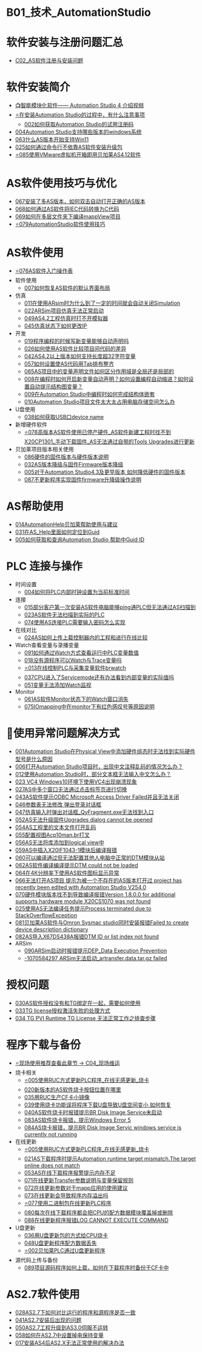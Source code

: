 # B01_技术_AutomationStudio

# 软件安装与注册问题汇总

- [C02_AS软件注册与安装问题](../C02_AS软件注册与安装问题/000C02_AS软件注册与安装问题.md)

# 软件安装简介

- [📺智能模块化软件—— Automation Studio 4 介绍视频](https://app9qg8os8w3630.pc.xiaoe-tech.com/p/t_pc/course_pc_detail/video/v_5d5b8ee7d1f84_h0sPBvE8)
- [⭐在安装Automation Studio的过程中，有什么注意事项](003在安装Automation%20Studio的过程中，有什么注意事项.md)
    - [002如何获取Automation Studio的试用注册码](002如何获取Automation%20Studio的试用注册码.md)
- [004Automation Studio支持哪些版本的windows系统](004Automation%20Studio支持哪些版本的windows系统.md)
- [063什么AS版本开始支持Win11](063什么AS版本开始支持Win11.md)
- [025如何通过命令行不依靠AS软件安装升级包](025如何通过命令行不依靠AS软件安装升级包.md)
- [⭐085使用VMware虚拟机开箱即用贝加莱AS4.12软件](085使用VMware虚拟机开箱即用贝加莱AS4.12软件.md)

# AS软件使用技巧与优化

- [067安装了多AS版本，如何双击自动打开正确的AS版本](067安装了多AS版本，如何双击自动打开正确的AS版本.md)
- [068如何通过AS软件将IEC代码转换为C代码](068如何通过AS软件将IEC代码转换为C代码.md)
- [069如何在多层文件夹下编译mappView项目](069如何在多层文件夹下编译mappView项目.md)
- [⭐079AutomationStudio软件使用技巧](079AutomationStudio软件使用技巧.md)

# AS软件使用

- [⭐076AS软件入门操作表](076AS软件入门操作表.md)
- 软件使用
    - [007如何恢复AS软件的默认界面布局](007如何恢复AS软件的默认界面布局.md)
- 仿真
    - [011在使用ARsim时为什么到了一定的时间就会自动关闭Simulation](011在使用ARsim时为什么到了一定的时间就会自动关闭Simulation.md)
    - [022ARSim项目仿真无法正常启动](022ARSim项目仿真无法正常启动.md)
    - [049AS4.2工程仿真时打不开模拟器](049AS4.2工程仿真时打不开模拟器.md)
    - [045仿真状态下如何更改IP](045仿真状态下如何更改IP.md)
- 开发
    - [019程序编程的时候写新变量能够自动声明吗](019程序编程的时候写新变量能够自动声明吗.md)
    - [026如何使用AS软件比较项目间代码的差异](026如何使用AS软件比较项目间代码的差异.md)
    - [042AS4.2以上版本如何支持长度超32字符变量](042AS4.2以上版本如何支持长度超32字符变量.md)
    - [057如何设置使AS代码用Tab排布整齐](057如何设置使AS代码用Tab排布整齐.md)
    - [065AS项目中的变量声明文件如何区分作用域是全局还是局部的](065AS项目中的变量声明文件如何区分作用域是全局还是局部的.md)
    - [008在编程时如何开启新变量自动声明？如何设置编程自动缩进？如何设置自动提示结构图变量？](008在编程时如何开启新变量自动声明？如何设置编程自动缩进？如何设置自动提示结构图变量？.md)
    - [009在Automation Studio中编程时如何完成结构体嵌套](009在Automation%20Studio中编程时如何完成结构体嵌套.md)
    - [010Automation Studio项目文件太大太占用电脑存储空间怎么办](010Automation%20Studio项目文件太大太占用电脑存储空间怎么办.md)
- U盘使用
    - [038如何获取USB口device name](038如何获取USB口device%20name.md)
- 新增硬件软件
    - [⭐078高版本AS软件使用已停产硬件_AS软件新建工程时找不到X20CP1301_手动下载固件_AS无法通过自带的Tools Upgrades进行更新](078高版本AS软件使用已停产硬件.md)
- 贝加莱项目版本相关使用
    - [086硬件的固件版本与硬件版本说明](086硬件的固件版本与硬件版本说明.md)
    - [032AS版本降级与固件Firmware版本降级](032AS版本降级与固件Firmware版本降级.md)
    - [005对于Automation Studio4.3及更早版本 如何降低硬件的固件版本](005对于Automation%20Studio4.3及更早版本%20如何降低硬件的固件版本.md)
    - [087不更新程序实现固件firmware升降级操作说明](087不更新程序实现固件firmware升降级操作说明.md)

# AS帮助使用

- [014AutomationHelp贝加莱帮助使用与建议](014AutomationHelp贝加莱帮助使用与建议.md)
- [031在AS_Help里面如何定位到Guid](031在AS_Help里面如何定位到Guid.md)
- [005如何获取和查询Automation Studio 帮助中Guid ID](005如何获取和查询Automation%20Studio%20帮助中Guid%20ID.md)

# PLC 连接与操作

- 时间设置
    - [004如何将PLC内部时钟设置为当前标准时间](004如何将PLC内部时钟设置为当前标准时间.md)
- 连接
    - [015部分客户第一次安装AS软件电脑能够ping通PLC但无法通过AS扫描到](015部分客户第一次安装AS软件电脑能够ping通PLC但无法通过AS扫描到.md)
    - [023AS软件无法扫描到实际的PLC](023AS软件无法扫描到实际的PLC.md)
    - [074使用AS连接PLC需要输入密码怎么实现](074使用AS连接PLC需要输入密码怎么实现.md)
- 在线对比
    - [024AS如何上传上载控制器内的工程和进行在线比较](024AS如何上传控制器内的工程和进行在线比较.md)
- Watch查看变量与录播变量
    - [091如何通过Watch方式查看运行中PLC变量数值](091如何通过Watch方式查看运行中PLC变量数值.md)
    - [018没有源程序可以Watch与Trace变量吗](018没有源程序可以Watch与Trace变量吗.md)
    - [⭐013在线控制PLC与采集变量软件brwatch](/C07_工具/013在线控制PLC与采集变量软件brwatch.md)
    - [037CPU进入了Servicemode还有办法看到内部变量的实际值吗](037CPU进入了Servicemode还有办法看到内部变量的实际值吗.md)
    - [051变量无法添加Watch监视](051变量无法添加Watch监视.md)
- Monitor
    - [061AS软件Monitor状态下的Watch窗口消失](061AS软件Monitor状态下的Watch窗口消失.md)
    - [075IOmapping中在monitor下有红色感叹号等原因说明](075IOmapping中在monitor下有红色感叹号等原因说明.md)

# 🐞使用异常问题解决方式

- [001Automation Studio在Physical View中添加硬件组态时无法找到实际硬件型号是什么原因](001Automation%20Studio在Physical%20View中添加硬件组态时无法找到实际硬件型号是什么原因.md)
- [006打开Automation Studio项目时，出现中文注释乱码的情况怎么办？](006打开Automation%20Studio项目时，出现中文注释乱码的情况怎么办？.md)
- [012使用Automation Studio时，部分文本框无法输入中文怎么办？ ](012使用Automation%20Studio时部分文本框无法输入中文怎么办.md)
- [023 VC4 Windows10环境下使用VC4出现崩溃现象](/A03_产品_PC和HMI/023%20VC4%20Windows10环境下使用VC4出现崩溃现象.md)
- [027AS中多个窗口无法通过点击标签页进行切换](027AS中多个窗口无法通过点击标签页进行切换.md)
- [043AS软件提示ODBC Microsoft Access Driver Failed并且无法关闭](043AS软件提示ODBC%20Microsoft%20Access%20Driver%20Failed并且无法关闭.md)
- [046参数表无法修改 弹出登录对话框](046参数表无法修改%20弹出登录对话框.md)
- [047仿真输入时弹出对话框_QyFragment.exe无法找到入口](047仿真输入时弹出对话框_QyFragment.exe无法找到入口.md)
- [052AS无法升级固件Upgrades dialog cannot be opened](052AS无法升级固件Upgrades%20dialog%20cannot%20be%20opened.md)
- [054AS工程里的文本文件打开乱码](054AS工程里的文本文件打开乱码.md)
- [055配置视图Acp10man.br打叉](055配置视图Acp10man.br打叉.md)
- [056AS无法将库添加到logical view中](056AS无法将库添加到logical%20view中.md)
- [059AS中插入X20IF1043-1模块后编译报错](059AS中插入X20IF1043-1模块后编译报错.md)
- [060可以编译通过但无法配置其他人电脑中正常的DTM模块从站](060可以编译通过但无法配置其他人电脑中正常的DTM模块从站.md)
- [062AS软件编译编译提示DTM could not be loaded](062AS软件编译编译提示DTM%20could%20not%20be%20loaded.md)
- [064在4K分辨率下使用AS软件图标显示异常](064在4K分辨率下使用AS软件图标显示异常.md)
- [066无法打开AS项目 提示为被一个不存在的AS版本打开过 project has recently been edited with Automation Studio V254.0](066无法打开AS项目%20提示为被一个不存在的AS版本打开过.md)
- [070硬件模块版本找不到导致编译报错Version 1.8.0.0 for additional supports hardware module X20CS1070 was not found](070硬件模块版本找不到导致编译报错Version%201.8.0.0%20for%20additional%20supports%20hardware%20module%20X20CS1070%20was%20not%20found.md)
- [025使用AS无法编译任务提示Process terminated due to StackOverflowException](025使用AS无法编译任务提示Process%20terminated%20due%20to%20StackOverflowException.md)
- [081贝加莱AS软件与Omron Sysmac studio同时安装报错Failed to create device description dictionary](081贝加莱AS软件与Omron%20Sysmac%20studio同时安装报错Failed%20to%20create%20device%20description%20dictionary.md)
- [082AS导入X67DS438A报错DTM ID or list index not found](082AS导入X67DS438A报错DTM%20ID%20or%20list%20index%20not%20found.md)
- ARSim
    - [090ARSim启动时报错提示DEP_Data Execution Prevention](090ARSim启动时报错提示DEP_Data%20Execution%20Prevention.md)
    - [-1070584297 ARSim无法启动_artransfer.data.tar.gz failed](/C03_故障码问题定位/-1070584297%20Error%20booting%20the%20OPC%20UA%20server.md)

# 授权问题

- [030AS软件授权没有和TG绑定在一起，需要如何使用](030AS软件授权没有和TG绑定在一起，需要如何使用.md)
- [033TG license授权激活失败的处理方式](033TG%20license授权激活失败的处理方式.md)
- [034 TG PVI Runtime TG License 无法正常工作之排查步骤](034%20TG%20PVI%20Runtime%20TG%20License%20无法正常工作之排查步骤.md)

# 程序下载与备份

- [⭐现场使用推荐查看此章节 → C04_现场维运](/C04_现场维运/000C04_现场维运.md)
- 烧卡相关
    - [⭐005使用RUC方式更新PLC程序_在线无感更新_烧卡](/C04_现场维运/005使用RUC方式更新PLC程序_在线无感更新_烧卡.md)
    - [020新版本的AS软件烧卡按钮位置在哪里](020新版本的AS软件烧卡按钮位置在哪里.md)
    - [035用RUC生产CF卡小镜像](035用RUC生产CF卡小镜像.md)
    - [039使用烧卡功能误将程序下载U盘导致U盘空间变小 如何恢复](039使用烧卡功能误将程序下载U盘导致U盘空间变小%20如何恢复.md)
    - [040AS软件烧卡时报错提示BR Disk Image Service未启动](040AS软件烧卡时报错提示BR%20Disk%20Image%20Service未启动.md)
    - [083AS软件烧卡报错，提示Windows Error 5](083AS软件烧卡报错，提示Windows%20Error%205.md)
    - [084AS烧卡报错，提示BR Disk Image Servic windows service is currently not running](084AS烧卡报错，提示BR%20Disk%20Image%20Servic%20windows%20service%20is%20currently%20not%20running.md)
- 在线更新
    - [⭐005使用RUC方式更新PLC程序_在线无感更新_烧卡](/C04_现场维运/005使用RUC方式更新PLC程序_在线无感更新_烧卡.md)
    - [021AS下载程序时提示Automation runtime target mismatch.The target online does not match](021AS下载程序时提示Automation%20runtime%20target%20mismatch.The%20target%20online%20does%20not%20match.md)
    - [053AS在线下载程序报警提示内存不足](053AS在线下载程序报警提示内存不足.md)
    - [071在线更新Transfer参数说明与变量保留规则](071在线更新Transfer参数说明与变量保留规则.md)
    - [072在线更新参数对于mapp应用的使用建议](072在线更新参数对于mapp应用的使用建议.md)
    - [073在线更新会导致程序内存溢出吗](073在线更新会导致程序内存溢出吗.md)
    - [⭐077使用二进制包在线更新PLC程序](077使用二进制包在线更新PLC程序.md)
    - [080每次在线下载程序都会把CPU的配方数据模块覆盖掉或删除](080每次在线下载程序都会把CPU的配方数据模块覆盖掉或删除.md)
    - [088在线更新程序报错LOG CANNOT EXECUTE COMMAND](088在线更新程序报错LOG%20CANNOT%20EXECUTE%20COMMAND.md)
- U盘更新
    - [036用U盘更新包的方式给CPU烧卡](036用U盘更新包的方式给CPU烧卡.md)
    - [048U盘更新程序配方数据丢失](048U盘更新程序配方数据丢失.md)
    - [⭐002贝加莱PLC通过U盘更新程序](/C04_现场维运/002贝加莱PLC通过U盘更新程序.md)
- 源代码上传与备份
    - [089项目源码程序如何上载，如何在下载程序时备份于CF卡中](089项目源码程序如何在下载程序时备份于CF卡中.md)

# AS2.7软件使用

- [028AS2.7下如何对比运行的程序和源程序是否一致](028AS2.7下如何对比运行的程序和源程序是否一致.md)
- [041AS2.7安装后出现的问题](041AS2.7安装后出现的问题.md)
- [050AS2.7工程升级到AS3.0伺服不运转](050AS2.7工程升级到AS3.0伺服不运转.md)
- [058如何在AS2.7中设置掉电保持变量](058如何在AS2.7中设置掉电保持变量.md)
- [017安装AS4后AS2.X无法正常使用的解决办法](/C02_AS软件注册与安装问题/017安装AS4后AS2.X无法正常使用的解决办法.md)
